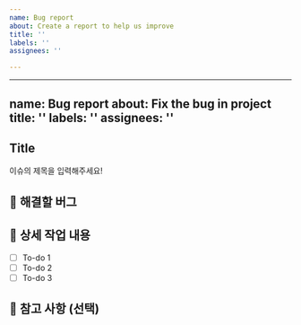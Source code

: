 ```yaml
---
name: Bug report
about: Create a report to help us improve
title: ''
labels: ''
assignees: ''

---
```


---
name: Bug report
about: Fix the bug in project
title: ''
labels: ''
assignees: ''
---

## Title

이슈의 제목을 입력해주세요!

## 🚀 해결할 버그

## 🔨 상세 작업 내용

- [ ] To-do 1
- [ ] To-do 2
- [ ] To-do 3

## 📄 참고 사항 (선택)

<!-- Projects에 New 생성을 하셨나요 ??? -->
